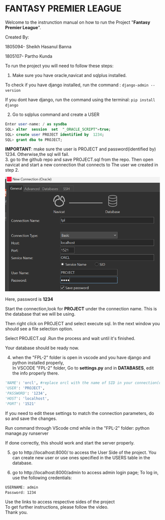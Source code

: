 # FANTASY PREMIER LEAGUE

Welcome to the instrunction manual on how to run the Project "**Fantasy Premier League**".

Created By:

1805094- Sheikh Hasanul Banna

1805107- Partho Kunda


To run the project you will need to follow these steps:

1. Make sure you have oracle,navicat and sqlplus installed.

To check if you have django installed, run the command : ```django-admin --version```

If you dont have django, run the command using the terminal: ```pip install django ```

2. Go to sqlplus command and create a USER<br  />

```sql
Enter user-name: / as sysdba
SQL> alter  session  set  "_ORACLE_SCRIPT"=true;
SQL> create user PROJECT identified by  1234;
SQL> grant dba to PROJECT;
```

**IMPORTANT**: make sure the user is PROJECT and password(identified by) 1234. Otherwise,the sql will fail.<br  />
3. go to the github repo and save PROJECT.sql from the repo. Then open navicat and start a new connection that connects to The user we created in step 2.<br  />

  

![connection image](connection.png) <br  />

  

Here, password is **1234**  <br  />

Start the connection,look for **PROJECT** under the connection name. This is the database that we will be using.<br  />

Then right click on PROJECT and select execute sql. In the next window you should see a file selection option. <br  />

Select PROJECT.sql .Run the process and wait until it's finished.<br  />

Your database should be ready now.<br  />

4. when the "FPL-2" folder is open in vscode and you have django and python installed properly, <br  />
In VSCODE "FPL-2" folder, Go to **settings.py** and in **DATABASES**, edit the info properly there.<br  />

  

```python
'NAME': 'orcl', #replace orcl with the name of SID in your connection(default is orcl)
'USER': 'PROJECT',
'PASSWORD': '1234',
'HOST': 'localhost',
'PORT': '1521'

```

If you need to edit these settings to match the connection parameters, do so and save the changes.<br  />

Run command through VScode cmd while in the "FPL-2" folder: python manage.py runserver <br  />

If done correctly, this should work and start the server properly.<br  />

5. go to http://localhost:8000/ to access the User Side of the project. You can create new user or use ones specified in the USERS table in the database.<br  />

6. go to http://localhost:8000/admin to access admin login page; To log in, use the following credentials:<br  />

```bash
USERNAME: admin
Password: 1234
```
Use the links to access respective sides of the project<br  />
To get further instructions, please follow the video.<br  />
Thank you.
